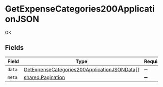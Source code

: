 # GetExpenseCategories200ApplicationJSON

OK


## Fields

| Field                                                                                                                 | Type                                                                                                                  | Required                                                                                                              | Description                                                                                                           |
| --------------------------------------------------------------------------------------------------------------------- | --------------------------------------------------------------------------------------------------------------------- | --------------------------------------------------------------------------------------------------------------------- | --------------------------------------------------------------------------------------------------------------------- |
| `data`                                                                                                                | [GetExpenseCategories200ApplicationJSONData](../../models/operations/getexpensecategories200applicationjsondata.md)[] | :heavy_minus_sign:                                                                                                    | N/A                                                                                                                   |
| `meta`                                                                                                                | [shared.Pagination](../../models/shared/pagination.md)                                                                | :heavy_minus_sign:                                                                                                    | N/A                                                                                                                   |